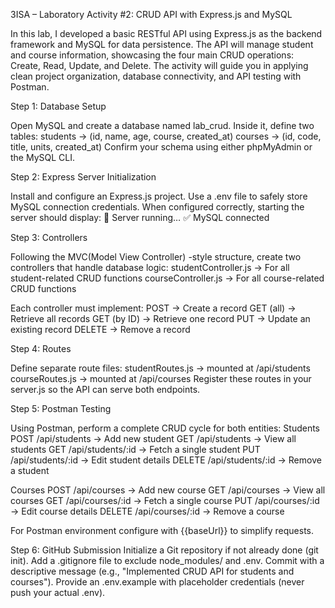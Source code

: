 3ISA – Laboratory Activity #2: CRUD API with Express.js and MySQL

In this lab, I developed a basic RESTful API using Express.js as the backend framework and MySQL for data persistence. The API will manage student and course information, showcasing the four main CRUD operations: Create, Read, Update, and Delete. The activity will guide you in applying clean project organization, database connectivity, and API testing with Postman.

Step 1: Database Setup

Open MySQL and create a database named lab_crud.
Inside it, define two tables:
students → (id, name, age, course, created_at)
courses → (id, code, title, units, created_at)
Confirm your schema using either phpMyAdmin or the MySQL CLI.

Step 2: Express Server Initialization

Install and configure an Express.js project.
Use a .env file to safely store MySQL connection credentials.
When configured correctly, starting the server should display:
🚀 Server running…
✅ MySQL connected

Step 3: Controllers

Following the MVC(Model View Controller) -style structure, create two controllers that handle database logic:
studentController.js → For all student-related CRUD functions
courseController.js → For all course-related CRUD functions

Each controller must implement:
POST → Create a record
GET (all) → Retrieve all records
GET (by ID) → Retrieve one record
PUT → Update an existing record
DELETE → Remove a record

Step 4: Routes

Define separate route files:
studentRoutes.js → mounted at /api/students
courseRoutes.js → mounted at /api/courses
Register these routes in your server.js so the API can serve both endpoints.

Step 5: Postman Testing

Using Postman, perform a complete CRUD cycle for both entities:
Students
POST /api/students → Add new student
GET /api/students → View all students
GET /api/students/:id → Fetch a single student
PUT /api/students/:id → Edit student details
DELETE /api/students/:id → Remove a student

Courses
POST /api/courses → Add new course
GET /api/courses → View all courses
GET /api/courses/:id → Fetch a single course
PUT /api/courses/:id → Edit course details
DELETE /api/courses/:id → Remove a course

For Postman environment configure with {{baseUrl}} to simplify requests.

Step 6: GitHub Submission
Initialize a Git repository if not already done (git init).
Add a .gitignore file to exclude node_modules/ and .env.
Commit with a descriptive message (e.g., "Implemented CRUD API for students and courses").
Provide an .env.example with placeholder credentials (never push your actual .env).
